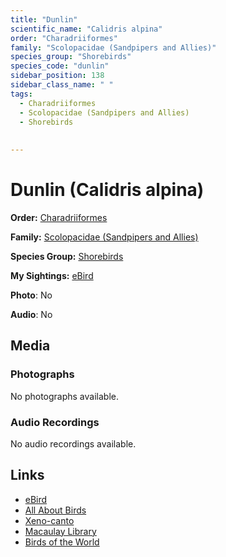 ```yaml
---
title: "Dunlin"
scientific_name: "Calidris alpina"
order: "Charadriiformes"
family: "Scolopacidae (Sandpipers and Allies)"
species_group: "Shorebirds"
species_code: "dunlin"
sidebar_position: 138
sidebar_class_name: " "
tags: 
  - Charadriiformes
  - Scolopacidae (Sandpipers and Allies)
  - Shorebirds
  
  
---
```


# Dunlin (Calidris alpina)

**Order:** [Charadriiformes](/tags/charadriiformes)

**Family:** [Scolopacidae (Sandpipers and Allies)](/tags/scolopacidae-sandpipers-and-allies)

**Species Group:** [Shorebirds](/tags/shorebirds)

**My Sightings:** [eBird](https://ebird.org/lifelist?r=world&time=life&spp=dunlin)

**Photo**: No 

**Audio**: No

## Media
### Photographs
No photographs available.

### Audio Recordings
No audio recordings available.

## Links
* [eBird](https://ebird.org/species/dunlin) 
* [All About Birds](https://www.allaboutbirds.org/guide/dunlin) 
* [Xeno-canto](https://www.xeno-canto.org/species/calidris-alpina) 
* [Macaulay Library](https://search.macaulaylibrary.org/catalog?taxonCode=dunlin&sort=rating_rank_desc)
* [Birds of the World](https://birdsoftheworld.org/bow/species/dunlin)
